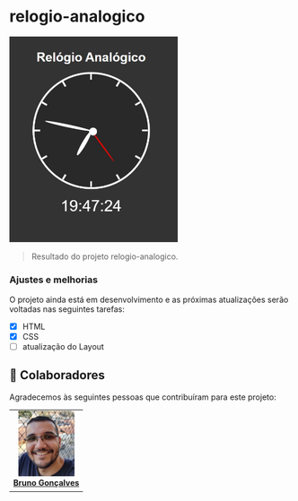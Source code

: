 # relogio-analogico


<img src="./assets/relogio.JPG" width="300px" alt="exemplo imagem">

> Resultado do projeto relogio-analogico.

### Ajustes e melhorias

O projeto ainda está em desenvolvimento e as próximas atualizações serão voltadas nas seguintes tarefas:

- [x] HTML
- [x] CSS
- [ ] atualização do Layout
## 🤝 Colaboradores

Agradecemos às seguintes pessoas que contribuíram para este projeto:

<table>
  <tr>
    <td align="center">
      <a href="#">
      <a href="https://www.linkedin.com/in/bruno-gon%C3%A7alves-b00b46175/" >
        <img src="./assets/bruno1.png.jpg" width="100px;" alt="Foto do Bruno Gonçalves no Linkedin"/><br>
        <sub>
        <a href="https://www.linkedin.com/in/bruno-gon%C3%A7alves-b00b46175/" >
          <b>Bruno Gonçalves</b>
        </sub>
      </a>
    </td>
  </tr>
</table>
